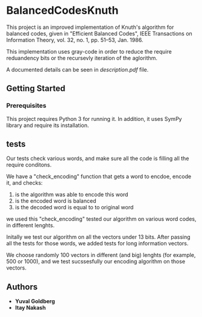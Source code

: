 # BalancedCodesKnuth

This project is an improved implementation of Knuth's algorithm for balanced codes, given in "Efficient Balanced Codes", IEEE Transactions on Information Theory, vol. 32,
no. 1, pp. 51–53, Jan. 1986. 

This implementation uses gray-code in order to reduce the require reduandency bits or the recursevly iteration of the aglorithm.

A documented details can be seen in *description.pdf* file.

## Getting Started

### Prerequisites
This project requires Python 3 for running it.
In addition, it uses SymPy library and require its installation. 


## tests
Our tests check various words, and make sure all the code is filling all the require conditons.

We have a "check_encoding" function that gets a word to encdoe, encode it, and checks:
1. is the algorithm was able to encode this word
2. is the encoded word is balanced
3. is the decoded word is equal to to original word

we used this "check_encoding" tested our algorithm on various word codes,
in different lenghts.

Initally we test our algorithm on all the vectors under 13 bits.
After passing all the tests for those words, we added tests for long information vectors.

We choose randomly 100 vectors in different (and big) lenghts (for example, 500 or 1000),
and we test sucssesfully our encoding algorithm on those vectors.


## Authors

* **Yuval Goldberg**
* **Itay Nakash**
